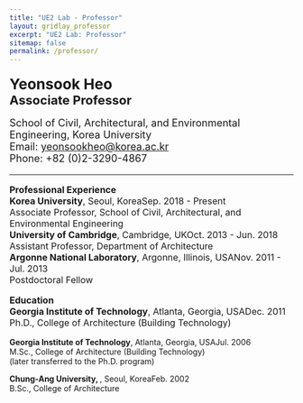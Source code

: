 ```yaml
---
title: "UE2 Lab - Professor"
layout: gridlay_professor
excerpt: "UE2 Lab: Professor"
sitemap: false
permalink: /professor/
---
```


<p style="margin-bottom: 18px; margin-top: 20px;">
  <strong style="font-size: 26px;">Yeonsook Heo</strong><br>
  <strong style="font-size: 22px;">Associate Professor</strong><br><br>
  <span style="font-size: 18px;">School of Civil, Architectural, and Environmental Engineering, Korea University<br>
  Email: <a href="mailto:yeonsookheo@korea.ac.kr">yeonsookheo@korea.ac.kr</a><br>
  Phone: +82 (0)2-3290-4867</span>
</p>

<hr>
<p style="font-size: 16px;">
<strong style="font-size: 16px;">Professional Experience</strong><br>
<span class="job-title"><b>Korea University</b>, Seoul, Korea</span><span class="job-date">Sep. 2018 - Present</span><br>
Associate Professor, School of Civil, Architectural, and Environmental Engineering<br>
<span class="job-title"><b>University of Cambridge</b>, Cambridge, UK</span><span class="job-date">Oct. 2013 - Jun. 2018</span><br>
Assistant Professor, Department of Architecture<br>
<span class="job-title"><b>Argonne National Laboratory</b>, Argonne, Illinois, USA</span><span class="job-date">Nov. 2011 - Jul. 2013</span><br>
Postdoctoral Fellow<br>
</p>

<p style="font-size: 16px;">
<strong style="font-size: 16px;">Education</strong><br>
<span class="job-title"><b>Georgia Institute of Technology</b>, Atlanta, Georgia, USA</span><span class="job-date">Dec. 2011</span><br>
Ph.D., College of Architecture (Building Technology)<br>

<span class="job-title"><b>Georgia Institute of Technology</b>, Atlanta, Georgia, USA</span><span class="job-date">Jul. 2006</span><br>
M.Sc., College of Architecture (Building Technology)<br>
(later transferred to the Ph.D. program)<br>

<span class="job-title"><b>Chung-Ang University, </b>, Seoul, Korea</span><span class="job-date">Feb. 2002</span><br>
B.Sc., College of Architecture<br>
</p>

<br><br>
